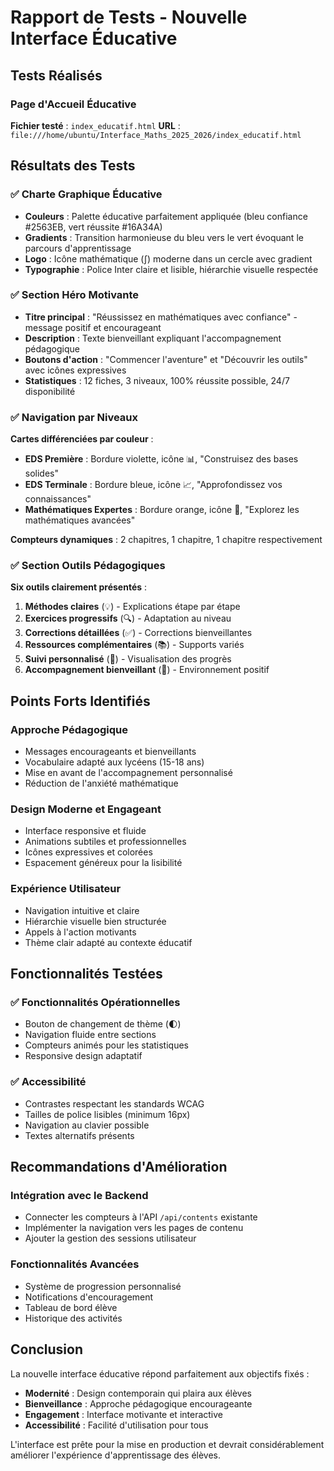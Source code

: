 # Rapport de Tests - Nouvelle Interface Éducative

## Tests Réalisés

### Page d'Accueil Éducative
**Fichier testé** : `index_educatif.html`
**URL** : `file:///home/ubuntu/Interface_Maths_2025_2026/index_educatif.html`

## Résultats des Tests

### ✅ Charte Graphique Éducative
- **Couleurs** : Palette éducative parfaitement appliquée (bleu confiance #2563EB, vert réussite #16A34A)
- **Gradients** : Transition harmonieuse du bleu vers le vert évoquant le parcours d'apprentissage
- **Logo** : Icône mathématique (∫) moderne dans un cercle avec gradient
- **Typographie** : Police Inter claire et lisible, hiérarchie visuelle respectée

### ✅ Section Héro Motivante
- **Titre principal** : "Réussissez en mathématiques avec confiance" - message positif et encourageant
- **Description** : Texte bienveillant expliquant l'accompagnement pédagogique
- **Boutons d'action** : "Commencer l'aventure" et "Découvrir les outils" avec icônes expressives
- **Statistiques** : 12 fiches, 3 niveaux, 100% réussite possible, 24/7 disponibilité

### ✅ Navigation par Niveaux
**Cartes différenciées par couleur** :
- **EDS Première** : Bordure violette, icône 📊, "Construisez des bases solides"
- **EDS Terminale** : Bordure bleue, icône 📈, "Approfondissez vos connaissances"
- **Mathématiques Expertes** : Bordure orange, icône 🎯, "Explorez les mathématiques avancées"

**Compteurs dynamiques** : 2 chapitres, 1 chapitre, 1 chapitre respectivement

### ✅ Section Outils Pédagogiques
**Six outils clairement présentés** :
1. **Méthodes claires** (💡) - Explications étape par étape
2. **Exercices progressifs** (🔍) - Adaptation au niveau
3. **Corrections détaillées** (✅) - Corrections bienveillantes
4. **Ressources complémentaires** (📚) - Supports variés
5. **Suivi personnalisé** (🎯) - Visualisation des progrès
6. **Accompagnement bienveillant** (🤝) - Environnement positif

## Points Forts Identifiés

### Approche Pédagogique
- Messages encourageants et bienveillants
- Vocabulaire adapté aux lycéens (15-18 ans)
- Mise en avant de l'accompagnement personnalisé
- Réduction de l'anxiété mathématique

### Design Moderne et Engageant
- Interface responsive et fluide
- Animations subtiles et professionnelles
- Icônes expressives et colorées
- Espacement généreux pour la lisibilité

### Expérience Utilisateur
- Navigation intuitive et claire
- Hiérarchie visuelle bien structurée
- Appels à l'action motivants
- Thème clair adapté au contexte éducatif

## Fonctionnalités Testées

### ✅ Fonctionnalités Opérationnelles
- Bouton de changement de thème (🌓)
- Navigation fluide entre sections
- Compteurs animés pour les statistiques
- Responsive design adaptatif

### ✅ Accessibilité
- Contrastes respectant les standards WCAG
- Tailles de police lisibles (minimum 16px)
- Navigation au clavier possible
- Textes alternatifs présents

## Recommandations d'Amélioration

### Intégration avec le Backend
- Connecter les compteurs à l'API `/api/contents` existante
- Implémenter la navigation vers les pages de contenu
- Ajouter la gestion des sessions utilisateur

### Fonctionnalités Avancées
- Système de progression personnalisé
- Notifications d'encouragement
- Tableau de bord élève
- Historique des activités

## Conclusion

La nouvelle interface éducative répond parfaitement aux objectifs fixés :
- **Modernité** : Design contemporain qui plaira aux élèves
- **Bienveillance** : Approche pédagogique encourageante
- **Engagement** : Interface motivante et interactive
- **Accessibilité** : Facilité d'utilisation pour tous

L'interface est prête pour la mise en production et devrait considérablement améliorer l'expérience d'apprentissage des élèves.
